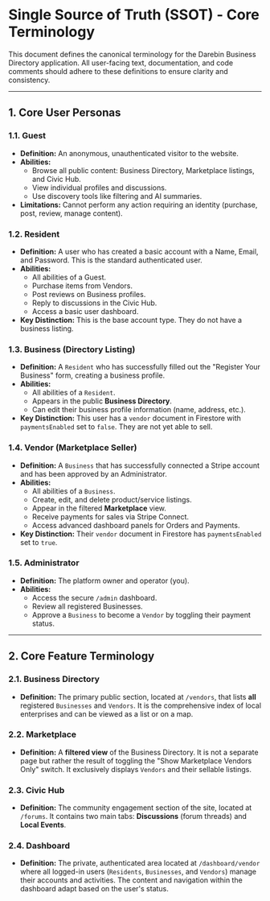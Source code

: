 # Single Source of Truth (SSOT) - Core Terminology

This document defines the canonical terminology for the Darebin Business Directory application. All user-facing text, documentation, and code comments should adhere to these definitions to ensure clarity and consistency.

---

## 1. Core User Personas

### 1.1. Guest
- **Definition:** An anonymous, unauthenticated visitor to the website.
- **Abilities:**
    - Browse all public content: Business Directory, Marketplace listings, and Civic Hub.
    - View individual profiles and discussions.
    - Use discovery tools like filtering and AI summaries.
- **Limitations:** Cannot perform any action requiring an identity (purchase, post, review, manage content).

### 1.2. Resident
- **Definition:** A user who has created a basic account with a Name, Email, and Password. This is the standard authenticated user.
- **Abilities:**
    - All abilities of a Guest.
    - Purchase items from Vendors.
    - Post reviews on Business profiles.
    - Reply to discussions in the Civic Hub.
    - Access a basic user dashboard.
- **Key Distinction:** This is the base account type. They do not have a business listing.

### 1.3. Business (Directory Listing)
- **Definition:** A `Resident` who has successfully filled out the "Register Your Business" form, creating a business profile.
- **Abilities:**
    - All abilities of a `Resident`.
    - Appears in the public **Business Directory**.
    - Can edit their business profile information (name, address, etc.).
- **Key Distinction:** This user has a `vendor` document in Firestore with `paymentsEnabled` set to `false`. They are not yet able to sell.

### 1.4. Vendor (Marketplace Seller)
- **Definition:** A `Business` that has successfully connected a Stripe account and has been approved by an Administrator.
- **Abilities:**
    - All abilities of a `Business`.
    - Create, edit, and delete product/service listings.
    - Appear in the filtered **Marketplace** view.
    - Receive payments for sales via Stripe Connect.
    - Access advanced dashboard panels for Orders and Payments.
- **Key Distinction:** Their `vendor` document in Firestore has `paymentsEnabled` set to `true`.

### 1.5. Administrator
- **Definition:** The platform owner and operator (you).
- **Abilities:**
    - Access the secure `/admin` dashboard.
    - Review all registered Businesses.
    - Approve a `Business` to become a `Vendor` by toggling their payment status.

---

## 2. Core Feature Terminology

### 2.1. Business Directory
- **Definition:** The primary public section, located at `/vendors`, that lists **all** registered `Businesses` and `Vendors`. It is the comprehensive index of local enterprises and can be viewed as a list or on a map.

### 2.2. Marketplace
- **Definition:** A **filtered view** of the Business Directory. It is not a separate page but rather the result of toggling the "Show Marketplace Vendors Only" switch. It exclusively displays `Vendors` and their sellable listings.

### 2.3. Civic Hub
- **Definition:** The community engagement section of the site, located at `/forums`. It contains two main tabs: **Discussions** (forum threads) and **Local Events**.

### 2.4. Dashboard
- **Definition:** The private, authenticated area located at `/dashboard/vendor` where all logged-in users (`Residents`, `Businesses`, and `Vendors`) manage their accounts and activities. The content and navigation within the dashboard adapt based on the user's status.

    